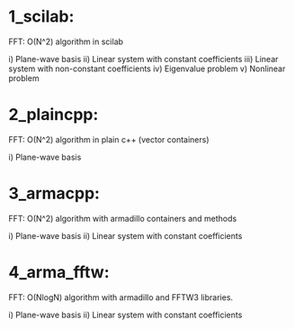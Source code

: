 
1_scilab:
============
 FFT: O(N^2) algorithm in scilab

 i)   Plane-wave basis
 ii)  Linear system with constant coefficients
 iii) Linear system with non-constant coefficients
 iv)  Eigenvalue problem
 v)   Nonlinear problem

2_plaincpp:
============
 FFT: O(N^2) algorithm in plain c++ (vector containers)

 i)   Plane-wave basis

3_armacpp:
============
 FFT: O(N^2) algorithm with armadillo containers and methods

 i)   Plane-wave basis
 ii)  Linear system with constant coefficients

4_arma_fftw:
============
 FFT: O(NlogN) algorithm with armadillo and FFTW3 libraries.

 i)   Plane-wave basis
 ii)  Linear system with constant coefficients
